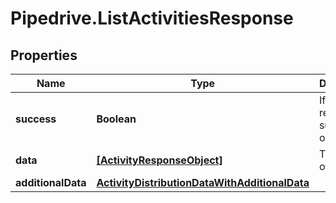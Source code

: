 # Pipedrive.ListActivitiesResponse

## Properties

Name | Type | Description | Notes
------------ | ------------- | ------------- | -------------
**success** | **Boolean** | If the response is successful or not | [optional] 
**data** | [**[ActivityResponseObject]**](ActivityResponseObject.md) | The array of Activities | [optional] 
**additionalData** | [**ActivityDistributionDataWithAdditionalData**](ActivityDistributionDataWithAdditionalData.md) |  | [optional] 


